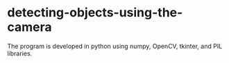 # detecting-objects-using-the-camera
The program is developed in python using numpy, OpenCV, tkinter, and PIL libraries.
